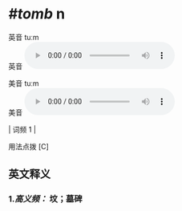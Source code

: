 # ***\#tomb*** n
英音 tuːm  
英音
<audio src="./media/tomb-B.aac" controls="controls"></audio>

美音 tuːm  
美音
<audio src="./media/tomb.aac" controls="controls"></audio>



| 词频 1 |  

用法点拨  [C]

英文释义
---
### 1.*高义频：* **坟；墓碑**  


